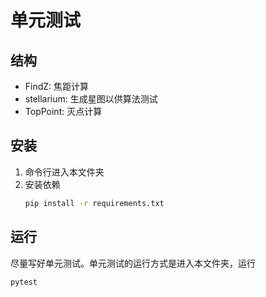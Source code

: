 # 单元测试

## 结构
- FindZ: 焦距计算
- stellarium: 生成星图以供算法测试
- TopPoint: 灭点计算

## 安装
1. 命令行进入本文件夹
2. 安装依赖
    ```bash
    pip install -r requirements.txt
    ```

## 运行
尽量写好单元测试。单元测试的运行方式是进入本文件夹，运行

```bash
pytest
```

